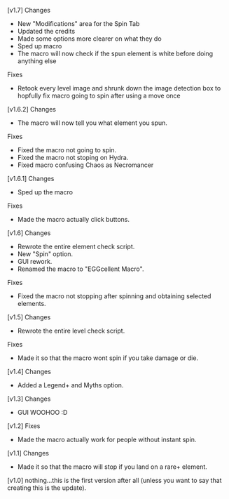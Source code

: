 [v1.7]
Changes
- New "Modifications" area for the Spin Tab
- Updated the credits
- Made some options more clearer on what they do
- Sped up macro
- The macro will now check if the spun element is white before doing anything else

Fixes
- Retook every level image and shrunk down the image detection box to hopfully fix macro going to spin after using a move once

[v1.6.2]
Changes
- The macro will now tell you what element you spun.

Fixes
- Fixed the macro not going to spin.
- Fixed the macro not stoping on Hydra.
- Fixed macro confusing Chaos as Necromancer


[v1.6.1]
Changes
- Sped up the macro

Fixes
- Made the macro actually click buttons.

[v1.6]
Changes
- Rewrote the entire element check script.
- New "Spin" option.
- GUI rework.
- Renamed the macro to "EGGcellent Macro".

Fixes
- Fixed the macro not stopping after spinning and obtaining selected elements.

[v1.5]
Changes
- Rewrote the entire level check script.

Fixes
- Made it so that the macro wont spin if you take damage or die.

[v1.4]
Changes
- Added a Legend+ and Myths option.

[v1.3]
Changes
- GUI WOOHOO :D

[v1.2]
Fixes
- Made the macro actually work for people without instant spin.

[v1.1]
Changes
- Made it so that the macro will stop if you land on a rare+ element.

[v1.0]
nothing...this is the first version after all (unless you want to say that creating this is the update).
